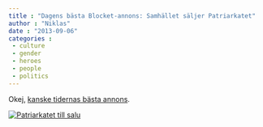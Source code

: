 ```yaml
---
title : "Dagens bästa Blocket-annons: Samhället säljer Patriarkatet"
author : "Niklas"
date : "2013-09-06"
categories : 
 - culture
 - gender
 - heroes
 - people
 - politics
---
```


Okej, [kanske tidernas bästa annons](http://www.blocket.se/stockholm/Patriarkatet_49196850.htm).

[![Patriarkatet till salu](https://niklasblog.com/wp-content/2013-09-06_PatriarkatetStockholm-629x1024.png)](https://niklasblog.com/wp-content/2013-09-06_PatriarkatetStockholm.png)
